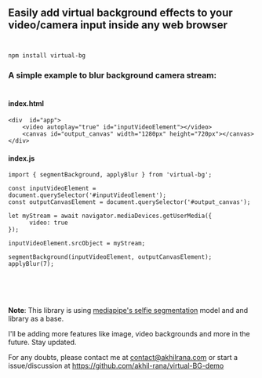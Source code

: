 ## Easily add virtual background effects to your video/camera input inside any web browser<br/><br/>




    npm install virtual-bg

### A simple example to blur background camera stream:<br/><br/>

#### index.html
    <div  id="app">
        <video autoplay="true" id="inputVideoElement"></video>
        <canvas id="output_canvas" width="1280px" height="720px"></canvas>
    </div>


#### index.js

    import { segmentBackground, applyBlur } from 'virtual-bg';

    const inputVideoElement = document.querySelector('#inputVideoElement');
    const outputCanvasElement = document.querySelector('#output_canvas');

    let myStream = await navigator.mediaDevices.getUserMedia({
          video: true
    });

    inputVideoElement.srcObject = myStream;

    segmentBackground(inputVideoElement, outputCanvasElement);
    applyBlur(7);
    

<br/><br/><br/>

<b>Note</b>: This library is using  [mediapipe's selfie segmentation](https://www.npmjs.com/package/@mediapipe/selfie_segmentation) model and and library as a base. 

I'll be adding more features like image, video backgrounds and more in the future. Stay updated.

For any doubts, please contact me at contact@akhilrana.com or start a issue/discussion at https://github.com/akhil-rana/virtual-BG-demo